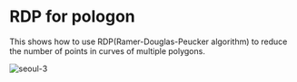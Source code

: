 # RDP for pologon 
This shows how to use RDP(Ramer-Douglas-Peucker algorithm) to reduce the number of points in curves of multiple polygons.

![seoul-3](https://user-images.githubusercontent.com/15276052/71306250-59f57280-2421-11ea-8bba-ffca42a23b35.PNG)
